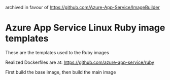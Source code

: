 archived in favour of https://github.com/Azure-App-Service/ImageBuilder

# Azure App Service Linux Ruby image templates

These are the templates used to the Ruby images

Realized Dockerfiles are at: https://github.com/azure-app-service/ruby

First build the base image, then build the main image
